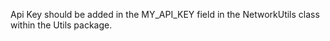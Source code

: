 Api Key should be added in the MY_API_KEY field in the NetworkUtils class within the Utils package.

